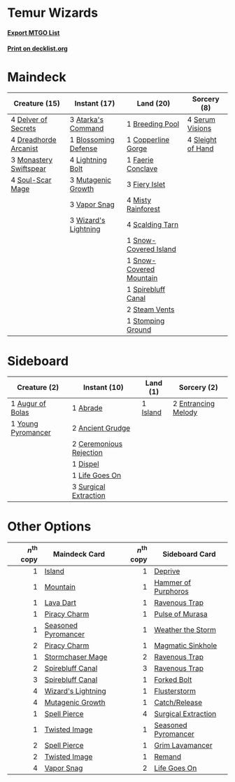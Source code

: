 # Temur Wizards

#### [Export MTGO List](../collection/Temur%20Wizards/Temur%20Wizards.txt)
#### [Print on decklist.org](http://decklist.org/?deckmain=3%09Atarka's%20Command%0A1%09Blossoming%20Defense%0A1%09Breeding%20Pool%0A1%09Copperline%20Gorge%0A4%09Delver%20of%20Secrets%0A4%09Dreadhorde%20Arcanist%0A1%09Faerie%20Conclave%0A3%09Fiery%20Islet%0A4%09Lightning%20Bolt%0A4%09Misty%20Rainforest%0A3%09Monastery%20Swiftspear%0A3%09Mutagenic%20Growth%0A4%09Scalding%20Tarn%0A4%09Serum%20Visions%0A4%09Sleight%20of%20Hand%0A1%09Snow-Covered%20Island%0A1%09Snow-Covered%20Mountain%0A4%09Soul-Scar%20Mage%0A1%09Spirebluff%20Canal%0A2%09Steam%20Vents%0A1%09Stomping%20Ground%0A3%09Vapor%20Snag%0A3%09Wizard's%20Lightning&deckside=1%09Abrade%0A2%09Ancient%20Grudge%0A1%09Augur%20of%20Bolas%0A2%09Ceremonious%20Rejection%0A1%09Dispel%0A2%09Entrancing%20Melody%0A1%09Island%0A1%09Life%20Goes%20On%0A3%09Surgical%20Extraction%0A1%09Young%20Pyromancer)
# Maindeck

|                                          Creature (15)                                          |                                         Instant (17)                                          |                                            Land (20)                                             |                                        Sorcery (8)                                        |
|-------------------------------------------------------------------------------------------------|-----------------------------------------------------------------------------------------------|--------------------------------------------------------------------------------------------------|-------------------------------------------------------------------------------------------|
|4 [Delver of Secrets](http://gatherer.wizards.com/Pages/Card/Details.aspx?multiverseid=226749)   |3 [Atarka's Command](http://gatherer.wizards.com/Pages/Card/Details.aspx?multiverseid=394502)  |1 [Breeding Pool](http://gatherer.wizards.com/Pages/Card/Details.aspx?multiverseid=97088)         |4 [Serum Visions](http://gatherer.wizards.com/Pages/Card/Details.aspx?multiverseid=50145)  |
|4 [Dreadhorde Arcanist](http://gatherer.wizards.com/Pages/Card/Details.aspx?multiverseid=461052) |1 [Blossoming Defense](http://gatherer.wizards.com/Pages/Card/Details.aspx?multiverseid=417719)|1 [Copperline Gorge](http://gatherer.wizards.com/Pages/Card/Details.aspx?multiverseid=209408)     |4 [Sleight of Hand](http://gatherer.wizards.com/Pages/Card/Details.aspx?multiverseid=25557)|
|3 [Monastery Swiftspear](http://gatherer.wizards.com/Pages/Card/Details.aspx?multiverseid=438706)|4 [Lightning Bolt](http://gatherer.wizards.com/Pages/Card/Details.aspx?multiverseid=806)       |1 [Faerie Conclave](http://gatherer.wizards.com/Pages/Card/Details.aspx?multiverseid=106531)      |                                                                                           |
|4 [Soul-Scar Mage](http://gatherer.wizards.com/Pages/Card/Details.aspx?multiverseid=426850)      |3 [Mutagenic Growth](http://gatherer.wizards.com/Pages/Card/Details.aspx?multiverseid=397717)  |3 [Fiery Islet](http://gatherer.wizards.com/Pages/Card/Details.aspx?multiverseid=464187)          |                                                                                           |
|                                                                                                 |3 [Vapor Snag](http://gatherer.wizards.com/Pages/Card/Details.aspx?multiverseid=249373)        |4 [Misty Rainforest](http://gatherer.wizards.com/Pages/Card/Details.aspx?multiverseid=405102)     |                                                                                           |
|                                                                                                 |3 [Wizard's Lightning](http://gatherer.wizards.com/Pages/Card/Details.aspx?multiverseid=443040)|4 [Scalding Tarn](http://gatherer.wizards.com/Pages/Card/Details.aspx?multiverseid=405107)        |                                                                                           |
|                                                                                                 |                                                                                               |1 [Snow-Covered Island](http://gatherer.wizards.com/Pages/Card/Details.aspx?multiverseid=121130)  |                                                                                           |
|                                                                                                 |                                                                                               |1 [Snow-Covered Mountain](http://gatherer.wizards.com/Pages/Card/Details.aspx?multiverseid=121233)|                                                                                           |
|                                                                                                 |                                                                                               |1 [Spirebluff Canal](http://gatherer.wizards.com/Pages/Card/Details.aspx?multiverseid=417822)     |                                                                                           |
|                                                                                                 |                                                                                               |2 [Steam Vents](http://gatherer.wizards.com/Pages/Card/Details.aspx?multiverseid=405109)          |                                                                                           |
|                                                                                                 |                                                                                               |1 [Stomping Ground](http://gatherer.wizards.com/Pages/Card/Details.aspx?multiverseid=405110)      |                                                                                           |


# Sideboard

|                                        Creature (2)                                         |                                           Instant (10)                                           |                                     Land (1)                                      |                                         Sorcery (2)                                          |
|---------------------------------------------------------------------------------------------|--------------------------------------------------------------------------------------------------|-----------------------------------------------------------------------------------|----------------------------------------------------------------------------------------------|
|1 [Augur of Bolas](http://gatherer.wizards.com/Pages/Card/Details.aspx?multiverseid=376251)  |1 [Abrade](http://gatherer.wizards.com/Pages/Card/Details.aspx?multiverseid=430772)               |1 [Island](http://gatherer.wizards.com/Pages/Card/Details.aspx?multiverseid=439857)|2 [Entrancing Melody](http://gatherer.wizards.com/Pages/Card/Details.aspx?multiverseid=435207)|
|1 [Young Pyromancer](http://gatherer.wizards.com/Pages/Card/Details.aspx?multiverseid=426592)|2 [Ancient Grudge](http://gatherer.wizards.com/Pages/Card/Details.aspx?multiverseid=235600)       |                                                                                   |                                                                                              |
|                                                                                             |2 [Ceremonious Rejection](http://gatherer.wizards.com/Pages/Card/Details.aspx?multiverseid=417613)|                                                                                   |                                                                                              |
|                                                                                             |1 [Dispel](http://gatherer.wizards.com/Pages/Card/Details.aspx?multiverseid=401858)               |                                                                                   |                                                                                              |
|                                                                                             |1 [Life Goes On](http://gatherer.wizards.com/Pages/Card/Details.aspx?multiverseid=430810)         |                                                                                   |                                                                                              |
|                                                                                             |3 [Surgical Extraction](http://gatherer.wizards.com/Pages/Card/Details.aspx?multiverseid=397706)  |                                                                                   |                                                                                              |


# Other Options

|*n*<sup>th</sup> copy|                                        Maindeck Card                                         |*n*<sup>th</sup> copy|                                        Sideboard Card                                        |
|--------------------:|----------------------------------------------------------------------------------------------|--------------------:|----------------------------------------------------------------------------------------------|
|                    1|[Island](http://gatherer.wizards.com/Pages/Card/Details.aspx?multiverseid=439857)             |                    1|[Deprive](http://gatherer.wizards.com/Pages/Card/Details.aspx?multiverseid=193519)            |
|                    1|[Mountain](http://gatherer.wizards.com/Pages/Card/Details.aspx?multiverseid=439859)           |                    1|[Hammer of Purphoros](http://gatherer.wizards.com/Pages/Card/Details.aspx?multiverseid=373587)|
|                    1|[Lava Dart](http://gatherer.wizards.com/Pages/Card/Details.aspx?multiverseid=29766)           |                    1|[Ravenous Trap](http://gatherer.wizards.com/Pages/Card/Details.aspx?multiverseid=197537)      |
|                    1|[Piracy Charm](http://gatherer.wizards.com/Pages/Card/Details.aspx?multiverseid=124066)       |                    1|[Pulse of Murasa](http://gatherer.wizards.com/Pages/Card/Details.aspx?multiverseid=446177)    |
|                    1|[Seasoned Pyromancer](http://gatherer.wizards.com/Pages/Card/Details.aspx?multiverseid=464094)|                    1|[Weather the Storm](http://gatherer.wizards.com/Pages/Card/Details.aspx?multiverseid=464140)  |
|                    2|[Piracy Charm](http://gatherer.wizards.com/Pages/Card/Details.aspx?multiverseid=124066)       |                    1|[Magmatic Sinkhole](http://gatherer.wizards.com/Pages/Card/Details.aspx?multiverseid=464084)  |
|                    1|[Stormchaser Mage](http://gatherer.wizards.com/Pages/Card/Details.aspx?multiverseid=407669)   |                    2|[Ravenous Trap](http://gatherer.wizards.com/Pages/Card/Details.aspx?multiverseid=197537)      |
|                    2|[Spirebluff Canal](http://gatherer.wizards.com/Pages/Card/Details.aspx?multiverseid=417822)   |                    3|[Ravenous Trap](http://gatherer.wizards.com/Pages/Card/Details.aspx?multiverseid=197537)      |
|                    3|[Spirebluff Canal](http://gatherer.wizards.com/Pages/Card/Details.aspx?multiverseid=417822)   |                    1|[Forked Bolt](http://gatherer.wizards.com/Pages/Card/Details.aspx?multiverseid=401702)        |
|                    4|[Wizard's Lightning](http://gatherer.wizards.com/Pages/Card/Details.aspx?multiverseid=443040) |                    1|[Flusterstorm](http://gatherer.wizards.com/Pages/Card/Details.aspx?multiverseid=228255)       |
|                    4|[Mutagenic Growth](http://gatherer.wizards.com/Pages/Card/Details.aspx?multiverseid=397717)   |                    1|[Catch/Release](http://gatherer.wizards.com/Pages/Card/Details.aspx?multiverseid=368982)      |
|                    1|[Spell Pierce](http://gatherer.wizards.com/Pages/Card/Details.aspx?multiverseid=425876)       |                    4|[Surgical Extraction](http://gatherer.wizards.com/Pages/Card/Details.aspx?multiverseid=397706)|
|                    1|[Twisted Image](http://gatherer.wizards.com/Pages/Card/Details.aspx?multiverseid=442064)      |                    1|[Seasoned Pyromancer](http://gatherer.wizards.com/Pages/Card/Details.aspx?multiverseid=464094)|
|                    2|[Spell Pierce](http://gatherer.wizards.com/Pages/Card/Details.aspx?multiverseid=425876)       |                    1|[Grim Lavamancer](http://gatherer.wizards.com/Pages/Card/Details.aspx?multiverseid=430589)    |
|                    2|[Twisted Image](http://gatherer.wizards.com/Pages/Card/Details.aspx?multiverseid=442064)      |                    1|[Remand](http://gatherer.wizards.com/Pages/Card/Details.aspx?multiverseid=380255)             |
|                    4|[Vapor Snag](http://gatherer.wizards.com/Pages/Card/Details.aspx?multiverseid=249373)         |                    2|[Life Goes On](http://gatherer.wizards.com/Pages/Card/Details.aspx?multiverseid=430810)       |

